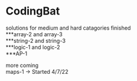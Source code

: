 # CodingBat
solutions for medium and hard catagories finished  
***array-2 and array-3  
***string-2 and string-3  
***logic-1 and logic-2  
***AP-1
  
more coming  
maps-1 -> Started 4/7/22
